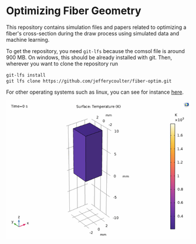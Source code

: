 # Optimizing Fiber Geometry

This repository contains simulation files and papers related to optimizing a fiber's cross-section during the draw process using simulated data and machine learning.

To get the repository, you need `git-lfs` because the comsol file is around 900 MB.  On windows, this should be already installed with git.  Then, wherever you want to clone the repository run 
```shell
git-lfs install
git lfs clone https://github.com/jefferycoulter/fiber-optim.git
```
For other operating systems such as linux, you can see for instance [here](https://stackoverflow.com/questions/48734119/git-lfs-is-not-a-git-command-unclear).

![Simulation Video](https://github.com/jefferycoulter/fiber-optim/blob/main/animations/draw-anim-1.gif)
